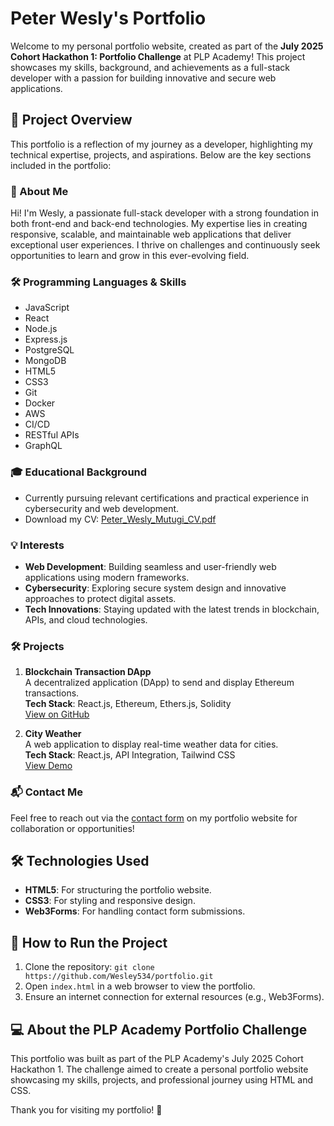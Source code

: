 # Peter Wesly's Portfolio

Welcome to my personal portfolio website, created as part of the **July 2025 Cohort Hackathon 1: Portfolio Challenge** at PLP Academy! This project showcases my skills, background, and achievements as a full-stack developer with a passion for building innovative and secure web applications.

## 🌟 Project Overview

This portfolio is a reflection of my journey as a developer, highlighting my technical expertise, projects, and aspirations. Below are the key sections included in the portfolio:

### 📝 About Me

Hi! I'm Wesly, a passionate full-stack developer with a strong foundation in both front-end and back-end technologies. My expertise lies in creating responsive, scalable, and maintainable web applications that deliver exceptional user experiences. I thrive on challenges and continuously seek opportunities to learn and grow in this ever-evolving field.

### 🛠️ Programming Languages & Skills

- JavaScript
- React
- Node.js
- Express.js
- PostgreSQL
- MongoDB
- HTML5
- CSS3
- Git
- Docker
- AWS
- CI/CD
- RESTful APIs
- GraphQL

### 🎓 Educational Background

- Currently pursuing relevant certifications and practical experience in cybersecurity and web development.
- Download my CV: [Peter_Wesly_Mutugi_CV.pdf](Peter_Wesly_Mutugi_CV.pdf)

### 💡 Interests

- **Web Development**: Building seamless and user-friendly web applications using modern frameworks.
- **Cybersecurity**: Exploring secure system design and innovative approaches to protect digital assets.
- **Tech Innovations**: Staying updated with the latest trends in blockchain, APIs, and cloud technologies.

### 🛠️ Projects

1. **Blockchain Transaction DApp**  
   A decentralized application (DApp) to send and display Ethereum transactions.  
   **Tech Stack**: React.js, Ethereum, Ethers.js, Solidity  
   [View on GitHub](https://github.com/Wesley534/web3.git)

2. **City Weather**  
   A web application to display real-time weather data for cities.  
   **Tech Stack**: React.js, API Integration, Tailwind CSS  
   [View Demo](https://cityweather-wes.netlify.app/)

### 📬 Contact Me

Feel free to reach out via the [contact form](#contact) on my portfolio website for collaboration or opportunities!

## 🛠️ Technologies Used

- **HTML5**: For structuring the portfolio website.
- **CSS3**: For styling and responsive design.
- **Web3Forms**: For handling contact form submissions.

## 📁 How to Run the Project

1. Clone the repository: `git clone https://github.com/Wesley534/portfolio.git`
2. Open `index.html` in a web browser to view the portfolio.
3. Ensure an internet connection for external resources (e.g., Web3Forms).



## 💻 About the PLP Academy Portfolio Challenge

This portfolio was built as part of the PLP Academy's July 2025 Cohort Hackathon 1. The challenge aimed to create a personal portfolio website showcasing my skills, projects, and professional journey using HTML and CSS.

Thank you for visiting my portfolio! 🚀